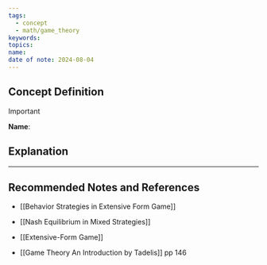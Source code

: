 ```yaml
---
tags:
  - concept
  - math/game_theory
keywords: 
topics: 
name: 
date of note: 2024-08-04
---
```


## Concept Definition

>[!important]
>**Name**: 



## Explanation





-----------
##  Recommended Notes and References


- [[Behavior Strategies in Extensive Form Game]]
- [[Nash Equilibrium in Mixed Strategies]]
- [[Extensive-Form Game]]



- [[Game Theory An Introduction by Tadelis]] pp 146